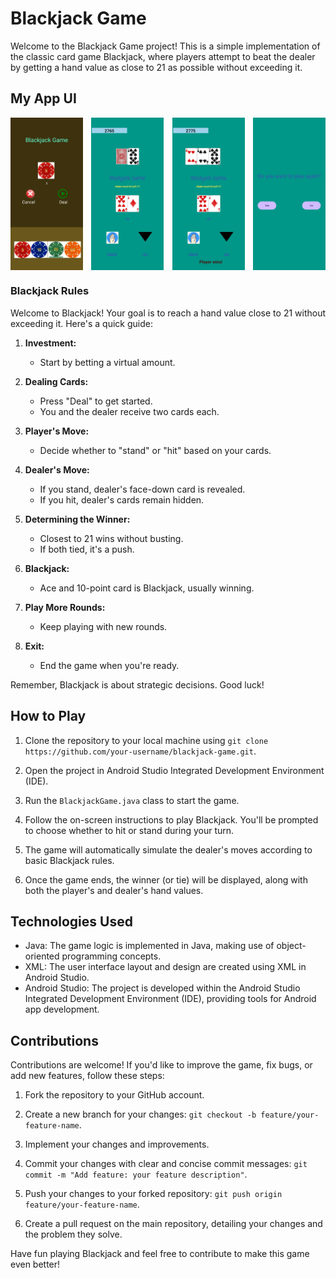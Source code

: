 # Blackjack Game

Welcome to the Blackjack Game project! This is a simple implementation of the classic card game Blackjack, where players attempt to beat the dealer by getting a hand value as close to 21 as possible without exceeding it.
## My App UI

<div style="display: flex; justify-content: space-between;">
    <img src="app/src/main/res/drawable/first_page.png" alt="Image 1" width="23%">
    <img src="app/src/main/res/drawable/second_page.png" alt="Image 2" width="23%">
    <img src="app/src/main/res/drawable/third_page.png" alt="Image 3" width="23%">
    <img src="app/src/main/res/drawable/fourth_page.png" alt="Image 4" width="23%">
</div>

### Blackjack Rules
Welcome to Blackjack! Your goal is to reach a hand value close to 21 without exceeding it. Here's a quick guide:

1. **Investment:**
   - Start by betting a virtual amount.

2. **Dealing Cards:**
   - Press "Deal" to get started.
   - You and the dealer receive two cards each.

3. **Player's Move:**
   - Decide whether to "stand" or "hit" based on your cards.

4. **Dealer's Move:**
   - If you stand, dealer's face-down card is revealed.
   - If you hit, dealer's cards remain hidden.

5. **Determining the Winner:**
   - Closest to 21 wins without busting.
   - If both tied, it's a push.
     
6. **Blackjack:**
   - Ace and 10-point card is Blackjack, usually winning.

7. **Play More Rounds:**
   - Keep playing with new rounds.

8. **Exit:**
   - End the game when you're ready.

Remember, Blackjack is about strategic decisions. Good luck!

## How to Play

1. Clone the repository to your local machine using `git clone https://github.com/your-username/blackjack-game.git`.

2. Open the project in Android Studio Integrated Development Environment (IDE).

3. Run the `BlackjackGame.java` class to start the game.

4. Follow the on-screen instructions to play Blackjack. You'll be prompted to choose whether to hit or stand during your turn.

5. The game will automatically simulate the dealer's moves according to basic Blackjack rules.

6. Once the game ends, the winner (or tie) will be displayed, along with both the player's and dealer's hand values.

## Technologies Used

- Java: The game logic is implemented in Java, making use of object-oriented programming concepts.
- XML: The user interface layout and design are created using XML in Android Studio.
- Android Studio: The project is developed within the Android Studio Integrated Development Environment (IDE), providing tools for Android app development.

## Contributions

Contributions are welcome! If you'd like to improve the game, fix bugs, or add new features, follow these steps:

1. Fork the repository to your GitHub account.

2. Create a new branch for your changes: `git checkout -b feature/your-feature-name`.

3. Implement your changes and improvements.

4. Commit your changes with clear and concise commit messages: `git commit -m "Add feature: your feature description"`.

5. Push your changes to your forked repository: `git push origin feature/your-feature-name`.

6. Create a pull request on the main repository, detailing your changes and the problem they solve.

Have fun playing Blackjack and feel free to contribute to make this game even better!

